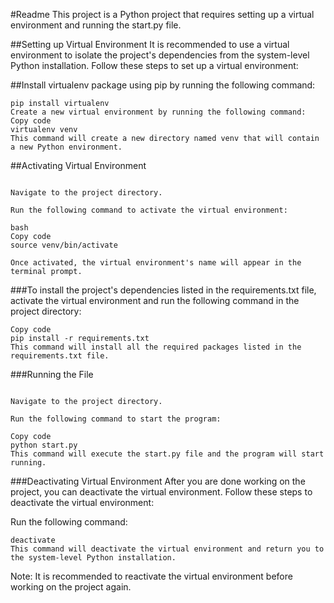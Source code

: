 #Readme
This project is a Python project that requires setting up a virtual environment and running the start.py file.

##Setting up Virtual Environment
It is recommended to use a virtual environment to isolate the project's dependencies from the system-level Python installation. Follow these steps to set up a virtual environment:

##Install virtualenv package using pip by running the following command:
```Copy code
pip install virtualenv
Create a new virtual environment by running the following command:
Copy code
virtualenv venv
This command will create a new directory named venv that will contain a new Python environment.
```
##Activating Virtual Environment
```Before running the start.py file, you need to activate the virtual environment. Follow these steps to activate the virtual environment:

Navigate to the project directory.

Run the following command to activate the virtual environment:

bash
Copy code
source venv/bin/activate

Once activated, the virtual environment's name will appear in the terminal prompt.
```
###To install the project's dependencies listed in the requirements.txt file, activate the virtual environment and run the following command in the project directory:
```
Copy code
pip install -r requirements.txt
This command will install all the required packages listed in the requirements.txt file.
```
###Running the File
```After activating the virtual environment, you can run the start.py file. Follow these steps to run the file:

Navigate to the project directory.

Run the following command to start the program:

Copy code
python start.py
This command will execute the start.py file and the program will start running.
```
###Deactivating Virtual Environment
After you are done working on the project, you can deactivate the virtual environment. Follow these steps to deactivate the virtual environment:

Run the following command:
```Copy code
deactivate
This command will deactivate the virtual environment and return you to the system-level Python installation.
```
Note: It is recommended to reactivate the virtual environment before working on the project again.
